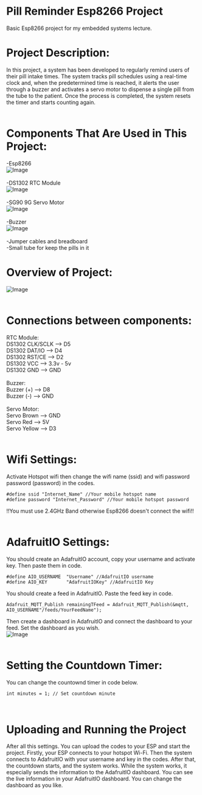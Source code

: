 # Pill Reminder Esp8266 Project
Basic Esp8266 project for my embedded systems lecture. <br/>

# Project Description: <br/>
  In this project, a system has been developed to regularly remind users of their pill intake times. The system tracks pill schedules using a real-time clock and, when the predetermined time is reached, it alerts the user through a buzzer and activates a servo motor to dispense a single pill from the tube to the patient. Once the process is completed, the system resets the timer and starts counting again. <br/> <br/>

# Components That Are Used in This Project: <br/>
-Esp8266<br/>
![Image](https://github.com/user-attachments/assets/655c6882-adad-4390-ba99-2e01efbfc054) <br/><br/>
-DS1302 RTC Module <br/>
![Image](https://github.com/user-attachments/assets/ff0bf392-ad63-4d66-b65e-61ba0631912f) <br/><br/>
-SG90 9G Servo Motor <br/>
![Image](https://github.com/user-attachments/assets/2ce513bc-fcf5-4886-85a8-fb1f39b2cc1d) <br/><br/>
-Buzzer <br/>
![Image](https://github.com/user-attachments/assets/01b82aac-ad9e-4146-bb6f-f77eda9de40c) <br/><br/>
-Jumper cables and breadboard <br/>
-Small tube for keep the pills in it <br/>

# Overview of Project: <br/>
![Image](https://github.com/user-attachments/assets/95d13623-51a3-49ea-b75d-bcead237fec8) <br/><br/>

# Connections between components: <br/>
RTC Module:<br/>
DS1302 CLK/SCLK --> D5<br/>
DS1302 DAT/IO --> D4<br/>
DS1302 RST/CE --> D2<br/>
DS1302 VCC --> 3.3v - 5v<br/>
DS1302 GND --> GND<br/><br/>
Buzzer:<br/>
Buzzer (+) --> D8<br/>
Buzzer (-) --> GND <br/><br/>
Servo Motor:<br/>
Servo Brown --> GND<br/>
Servo Red --> 5V<br/>
Servo Yellow --> D3<br/><br/>

# Wifi Settings:<br/>
Activate Hotspot wifi then change the wifi name (ssid) and wifi password password (password) in the codes.<br/>
```
#define ssid "Internet_Name" //Your mobile hotspot name
#define password "Internet_Password" //Your mobile hotspot password
```
!!You must use 2.4GHz Band otherwise Esp8266 doesn't connect the wifi!! <br/><br/>

# AdafruitIO Settings: <br/>
You should create an AdafruitIO account, copy your username and activate key. Then paste them in code.<br/>
```
#define AIO_USERNAME  "Username" //AdafruitIO username
#define AIO_KEY       "AdafruitIOKey" //AdafruitIO Key
```
You should create a feed in AdafruitIO. Paste the feed key in code. <br/>
```
Adafruit_MQTT_Publish remainingTFeed = Adafruit_MQTT_Publish(&mqtt, AIO_USERNAME"/feeds/YourFeedName");
```
Then create a dashboard in AdafruitIO and connect the dashboard to your feed. Set the dashboard as you wish. <br/>
![Image](https://github.com/user-attachments/assets/418bfbee-cdaa-4a26-9f5d-3356aa525933) <br/><br/>

# Setting the Countdown Timer: <br/>
You can change the countownd timer in code below.<br/>
```
int minutes = 1; // Set countdown minute
```
<br/>

# Uploading and Running the Project <br/>
After all this settings. You can upload the codes to your ESP and start the project. Firstly, your ESP connects to your hotspot Wi-Fi. Then the system connects to AdafruitIO with your username and key in the codes. After that, the countdown starts, and the system works. While the system works, it especially sends the information to the AdafruitIO dashboard. You can see the live information in your AdafruitIO dashboard. You can change the dashboard as you like.
